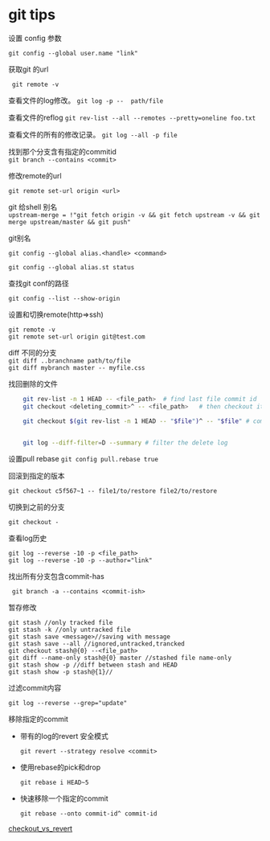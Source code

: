 # git tips

设置 config 参数

``` git config --global user.name "link" ```

获取git 的url

``` git remote -v```  

查看文件的log修改。
```git log -p --  path/file ```  

查看文件的reflog
`git rev-list --all --remotes --pretty=oneline foo.txt`  


查看文件的所有的修改记录。
`git log --all -p file`  

找到那个分支含有指定的commitid  
`git branch --contains <commit> `  

修改remote的url

``` git remote set-url origin <url> ```

git 给shell 别名   
`upstream-merge = !"git fetch origin -v && git fetch upstream -v && git merge upstream/master && git push"`    

git别名

``` git config --global alias.<handle> <command> ```

`git config --global alias.st status `

查找git conf的路径

```git config --list --show-origin ```

设置和切换remote(http=>ssh)

    git remote -v
    git remote set-url origin git@test.com

diff 不同的分支  
`git diff ..branchname path/to/file`  
`git diff mybranch master -- myfile.css`  

找回删除的文件
```bash
    git rev-list -n 1 HEAD -- <file_path>  # find last file commit id
    git checkout <deleting_commit>^ -- <file_path>   # then checkout it

    git checkout $(git rev-list -n 1 HEAD -- "$file")^ -- "$file" # commbined into one line


    git log --diff-filter=D --summary # filter the delete log
```

设置pull rebase
`git config pull.rebase true`  

回滚到指定的版本

```git checkout c5f567~1 -- file1/to/restore file2/to/restore```

切换到之前的分支

``` git checkout - ```

查看log历史

    git log --reverse -10 -p <file_path>
    git log --reverse -10 -p --author="link"

找出所有分支包含commit-has

``` git branch -a --contains <commit-ish>```

暂存修改

    git stash //only tracked file
    git stash -k //only untracked file
    git stash save <message>//saving with message
    git stash save --all //ignored,untracked,trancked
    git checkout stash@{0} --<file_path>
    git diff --name-only stash@{0} master //stashed file name-only 
    git stash show -p //diff between stash and HEAD
    git stash show -p stash@{1}//


过滤commit内容

    git log --reverse --grep="update"

移除指定的commit
- 带有的log的revert 安全模式

    ``` git revert --strategy resolve <commit> ```
- 使用rebase的pick和drop

    ``` git rebase i HEAD~5  ```

- 快速移除一个指定的commit

    ``` git rebase --onto commit-id^ commit-id ```

[checkout_vs_revert](https://www.atlassian.com/git/tutorials/resetting-checking-out-and-reverting)